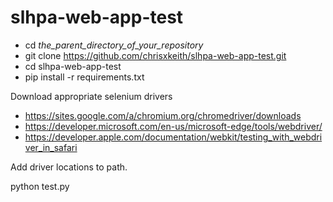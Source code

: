 # slhpa-web-app-test

- cd *the_parent_directory_of_your_repository*
- git clone https://github.com/chrisxkeith/slhpa-web-app-test.git
- cd slhpa-web-app-test
- pip install -r requirements.txt

Download appropriate selenium drivers

- https://sites.google.com/a/chromium.org/chromedriver/downloads
- https://developer.microsoft.com/en-us/microsoft-edge/tools/webdriver/
- https://developer.apple.com/documentation/webkit/testing_with_webdriver_in_safari

Add driver locations to path.

python test.py
